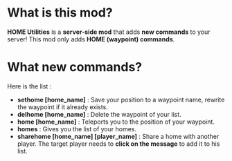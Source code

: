 # What is this mod?
**HOME Utilities** is a **server-side mod** that adds **new commands** to your server!
This mod only adds **HOME (waypoint) commands**.

# What new commands?
Here is the list :

- **sethome [home_name]** : Save your position to a waypoint name, rewrite the waypoint if it already exists.
- **delhome [home_name]** : Delete the waypoint of your list.
- **home [home_name]** : Teleports you to the position of your waypoint.
- **homes** : Gives you the list of your homes.
- **sharehome [home_name] [player_name]** : Share a home with another player. The target player needs to **click on the message** to add it to his list.
